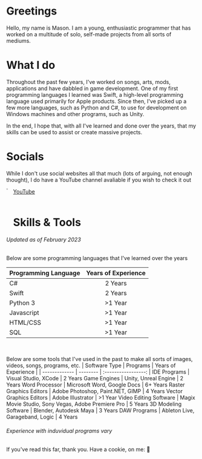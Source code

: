 # Greetings
Hello, my name is Mason. I am a young, enthusiastic programmer that has worked on a multitude of solo, self-made projects from all sorts of mediums. 
<br>

# What I do
Throughout the past few years, I've worked on songs, arts, mods, applications and have dabbled in game development. One of my first programming languages I learned was Swift, a high-level programming language used primarily for Apple products. Since then, I've picked up a few more languages, such as Python and C#, to use for development on Windows machines and other programs, such as Unity.

In the end, I hope that, with all I've learned and done over the years, that my skills can be used to assist or create massive projects.

# Socials
While I don't use social websites all that much (lots of arguing, not enough thought), I do have a YouTube channel avaliable if you wish to check it out

<div>
  <div class="links">
    <a href="https://www.youtube.com/@VoltageZL/">YouTube</a>
    <a href="https://www.youtube.com/@VoltageZL/"> <img align="left" alt="Youtube | VoltageZL" src="https://user-images.githubusercontent.com/125640801/219598164-be4e7c41-a296-401f-b2b2-246a2ecff051.png" width=3% height=3%></a> 
  </div>
</div>
<br>

# Skills & Tools
###### Updated as of February 2023
Below are some programming languages that I've learned over the years

| Programming Language | Years of Experience |
| -------------------- | :-----------------: |
C# | 2 Years
Swift | 2 Years
Python 3 | >1 Year
Javascript | >1 Year
HTML/CSS | >1 Year
SQL | >1 Year
<br>

Below are some tools that I've used in the past to make all sorts of images, videos, songs, programs, etc.
| Software Type | Programs | Years of Experience |
| ------------- | -------- | :-----------------: |
IDE Programs | Visual Studio, XCode | 2 Years
Game Engines | Unity, Unreal Engine | 2 Years
Word Processor | Microsoft Word, Google Docs | 6+ Years
Raster Graphics Editors | Adobe Photoshop, Paint.NET, GIMP | 4 Years
Vector Graphics Editors | Adobe Illustrator | >1 Year
Video Editing Software | Magix Movie Studio, Sony Vegas, Adobe Premiere Pro | 5 Years
3D Modeling Software | Blender, Autodesk Maya | 3 Years
DAW Programs | Ableton Live, Garageband, Logic | 4 Years
###### Experience with induvidual programs vary

If you've read this far, thank you. Have a cookie, on me: 🍪
